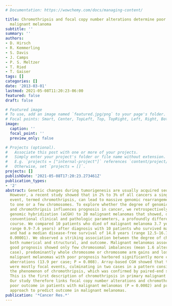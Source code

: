 ```yaml
---
# Documentation: https://wowchemy.com/docs/managing-content/

title: Chromothripsis and focal copy number alterations determine poor outcome in
  malignant melanoma
subtitle: ''
summary: ''
authors:
- D. Hirsch
- R. Kemmerling
- S. Davis
- J. Camps
- P. S. Meltzer
- T. Ried
- T. Gaiser
tags: []
categories: []
date: '2013-03-01'
lastmod: 2021-05-08T11:20:23-06:00
featured: false
draft: false

# Featured image
# To use, add an image named `featured.jpg/png` to your page's folder.
# Focal points: Smart, Center, TopLeft, Top, TopRight, Left, Right, BottomLeft, Bottom, BottomRight.
image:
  caption: ''
  focal_point: ''
  preview_only: false

# Projects (optional).
#   Associate this post with one or more of your projects.
#   Simply enter your project's folder or file name without extension.
#   E.g. `projects = ["internal-project"]` references `content/project/deep-learning/index.md`.
#   Otherwise, set `projects = []`.
projects: []
publishDate: '2021-05-08T17:20:23.273461Z'
publication_types:
- '2'
abstract: Genetic changes during tumorigenesis are usually acquired sequentially.
  However, a recent study showed that in 2% to 3% of all cancers a single catastrophic
  event, termed chromothripsis, can lead to massive genomic rearrangements confined
  to one or a few chromosomes. To explore whether the degree of genomic instability
  and chromothripsis influences prognosis in cancer, we retrospectively applied array-comparative
  genomic hybridization (aCGH) to 20 malignant melanomas that showed, despite comparable
  conventional clinical and pathologic parameters, a profoundly different clinical
  course. We compared 10 patients who died of malignant melanoma 3.7 years (median,
  range 0.9-7.6 years) after diagnosis with 10 patients who survived malignant melanoma
  and had a median disease-free survival of 14.8 years (range 12.5-16.7 years; P =
  0.00001). We observed a striking association between the degree of chromosomal instability,
  both numerical and structural, and outcome. Malignant melanomas associated with
  good prognosis showed only few chromosomal imbalances (mean 1.6 alterations per
  case), predominantly whole chromosome or chromosome arm gains and losses, whereas
  malignant melanomas with poor prognosis harbored significantly more chromosomal
  aberrations (13.9 per case; P = 0.008). Array-based CGH showed that these aberrations
  were mostly focal events, culminating in two cases in a pattern consistent with
  the phenomenon of chromothripsis, which was confirmed by paired-end sequencing.
  This is the first description of chromothripsis in primary malignant melanomas.
  Our study therefore links focal copy number alterations and chromothripsis with
  poor outcome in patients with malignant melanomas (P = 0.0002) and provides a genetic
  approach to predict outcome in malignant melanomas.
publication: '*Cancer Res.*'
---
```

